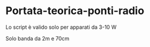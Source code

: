 # Portata-teorica-ponti-radio
Lo script è valido solo per apparati da 3-10 W
 
Solo banda da 2m e 70cm
